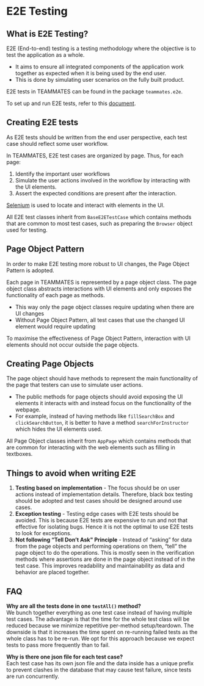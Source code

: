 # E2E Testing  
  
## What is E2E Testing?
  
E2E (End-to-end) testing is a testing methodology where the objective is to test the application as a whole.   
- It aims to ensure all integrated components of the application work together as expected when it is being used by the end user.   
- This is done by simulating user scenarios on the fully built product.  
  
E2E tests in TEAMMATES can be found in the package `teammates.e2e`. 

To set up and run E2E tests, refer to this [document](https://github.com/TEAMMATES/teammates/blob/master/docs/development.md#testing).  

## Creating E2E tests
  
As E2E tests should be written from the end user perspective, each test case should reflect some user workflow.   
  
In TEAMMATES, E2E test cases are organized by page. Thus, for each page:  
1. Identify the important user workflows  
1. Simulate the user actions involved in the workflow by interacting with the UI elements.  
1. Assert the expected conditions are present after the interaction.  
  
[Selenium](https://www.selenium.dev/) is used to locate and interact with elements in the UI.   
  
All E2E test classes inherit from `BaseE2ETestCase` which contains methods that are common to most test cases, such as preparing the `Browser` object used for testing.   
  
  
## Page Object Pattern
  
In order to make E2E testing more robust to UI changes, the Page Object Pattern is adopted.  
  
Each page in TEAMMATES is represented by a page object class. The page object class abstracts interactions with UI elements and only exposes the functionality of each page as methods.   
- This way only the page object classes require updating when there are UI changes  
- Without Page Object Pattern, all test cases that use the changed UI element would require updating  
  
To maximise the effectiveness of Page Object Pattern, interaction with UI elements should not occur outside the page objects.   
  
  
## Creating Page Objects
  
The page object should have methods to represent the main functionality of the page that testers can use to simulate user actions.   
- The public methods for page objects should avoid exposing the UI elements it interacts with and instead focus on the functionality of the webpage.   
- For example, instead of having methods like `fillSearchBox` and `clickSearchButton`, it is better to have a method `searchForInstructor` which hides the UI elements used.    

All Page Object classes inherit from `AppPage` which contains methods that are common for interacting with the web elements such as filling in textboxes.   
  
  
## Things to avoid when writing E2E 
  
1. **Testing based on implementation** - The focus should be on user actions instead of implementation details. Therefore, black box testing should be adopted and test cases should be designed around use cases.   
1. **Exception testing** - Testing edge cases with E2E tests should be avoided. This is because E2E tests are expensive to run and not that effective for isolating bugs. Hence it is not the optimal to use E2E tests to look for exceptions.   
1. **Not following “Tell Don’t Ask" Principle** - Instead of “asking” for data from the page objects and performing operations on them, “tell” the page object to do the operations. This is mostly seen in the verification methods where assertions are done in the page object instead of in the test case. This improves readability and maintainability as data and behavior are placed together.  
  
## FAQ  
  
**Why are all the tests done in one `testAll()` method?**  
We bunch together everything as one test case instead of having multiple test cases. The advantage is that the time for the whole test class will be reduced because we minimize repetitive per-method setup/teardown. The downside is that it increases the time spent on re-running failed tests as the whole class has to be re-run. We opt for this approach because we expect tests to pass more frequently than to fail.  
  
**Why is there one json file for each test case?**  
Each test case has its own json file and the data inside has a unique prefix to prevent clashes in the database that may cause test failure, since tests are run concurrently.